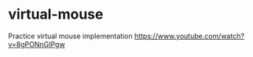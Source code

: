 # virtual-mouse

Practice virtual mouse implementation
https://www.youtube.com/watch?v=8gPONnGIPgw 
